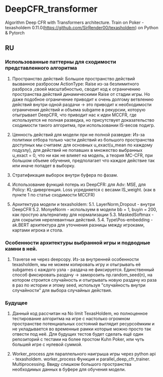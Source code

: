 # DeepCFR_transformer
Algorithm Deep CFR with Transformers architecture. Train on Poker - texasholdem 0.11.0(https://github.com/SirRender00/texasholdem) on Python &amp; Pytorch

## RU
### Использованные паттерны для сходимости представленного алгоритма
1. Пространство действий:
Большое пространство действий вызванное разбросом ActionType: Raise из-за безлимитного разброса ,своей масштабностью, сводит код к ограничению пространства действий динамическими Raise от стадии игры. Но даже подобное ограничение приводит к очень долгому ветвлению действий внутри одной раздачи -> это приводит к необходимости ограничения действий и объема subgame в рекурсии, которую отыгрывает DeepCFR, что приводит нас к идеи MCCFR, где используется не полная разведка, но присутствует доказательство сходимости такого алгоритма, при использовании IS-весов подигр.

2. Ценность действий для модели при не полной разведке:
Из-за политики отбора только части действий из большого пространства доступных мы считаем: для основных u_exact(u_mean по каждому подузлу), для действий не попавших в множество выбранных u_exact = 0, что ни как не влияет на модель, а теория MC-CFR, при большом объеме обучения, предполагает что каждое действие так или иначе попадет в выборку.

3. Стратификация выборок внутри буфера по фазам.

4. Использование функций потерь из DeepCFR: для Adv: MSE, для Policy: KL-дивергенция. Loss усредняется с весами IS_weight. (как в пункте 1 по статье сходимости MCCFR)

5. Архитектура модели и texasholdem:
5.1. LayerNorm,Dropout - внутри DeepCFR
5.2. MonyeNorm - используем в модели bb = 1, buyin = 200, как простую альтернативу для нормализации
5.3. MaskedSoftmax - для сокрытия нерелевантных действий.
5.4. Type\Pos-embedding - ak.BERT архитектура для уточнения разницы между игроками, картами игрока и стола.

### Особенности архитектуры выбранной игры и подводные камни в ней.
1. Traverse не через deepcopy. 
Из-за внутренней особенности texasholdem, мы не можем копировать игру и отыгрывать её subgames с каждого узла - раздача не фиксируется. Единственный способ фиксировать раздачу -> заморозить np.random_seed(n), на котором строится случайность и отыгрывать новую раздачу из раза в раз по истории и этому seed, используя "случайность внутри случайности" для выбора случайных действия. 


### Будущее
1. Данный код рассчитан на No limit TexasHoldem, но полноценное тестирование алгоритма на игре с настолько огромном пространстве потенциальных состояний выглядит ресурсоёмким и не укладывается во временные рамки которые можно просто так отвести под неё. Для будущих тестов будет сделать ещё один репозиторий с тестами на более простом Kuhn Poker, или чуть большей игре с нулевой суммой.

2. Worker_process для параллельного наигрыша игры через python api - texasholdem. worker_process Функция и parallel_deep_cfr_trainer. Multiprocessing. Ввиду слишком большого пространства необходимых данных в буфере для обучения модели. 
